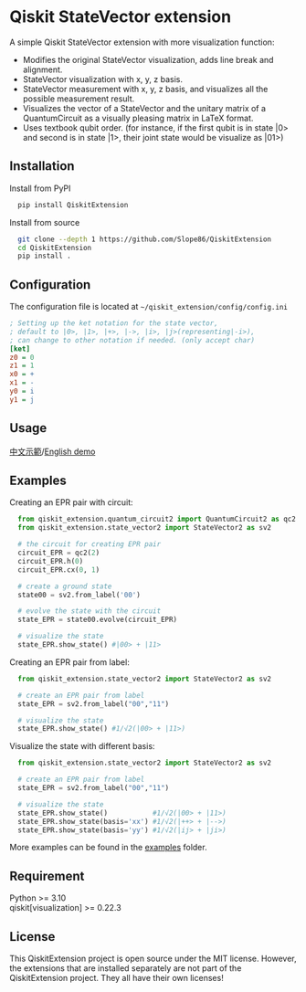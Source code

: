 
# Qiskit StateVector extension

A simple Qiskit StateVector extension with more visualization function:

* Modifies the original StateVector visualization, adds line break and alignment.
* StateVector visualization with x, y, z basis.
* StateVector measurement with x, y, z basis, and visualizes all the possible measurement result.
* Visualizes the vector of a StateVector and the unitary matrix of a QuantumCircuit as a visually pleasing matrix in LaTeX format.
* Uses textbook qubit order. (for instance, if the first qubit is in state |0> and second is in state |1>, their joint state would be visualize as |01>)

## Installation

Install from PyPI

```bash
  pip install QiskitExtension
```

Install from source

```bash
  git clone --depth 1 https://github.com/Slope86/QiskitExtension
  cd QiskitExtension
  pip install .
```

## Configuration

The configuration file is located at `~/qiskit_extension/config/config.ini`

```ini
; Setting up the ket notation for the state vector,
; default to |0>, |1>, |+>, |->, |i>, |j>(representing|-i>),
; can change to other notation if needed. (only accept char)
[ket]
z0 = 0
z1 = 1
x0 = +
x1 = -
y0 = i
y1 = j
```

## Usage

[中文示範](https://github.com/Slope86/QiskitExtension/blob/master/examples/0.%20%E5%9F%BA%E6%9C%AC%E6%93%8D%E4%BD%9C.ipynb)/[English demo](https://github.com/Slope86/QiskitExtension/blob/master/examples/eng%20(beta)/0.%20Basic%20operation.ipynb)

## Examples

Creating an EPR pair with circuit:
```python
  from qiskit_extension.quantum_circuit2 import QuantumCircuit2 as qc2
  from qiskit_extension.state_vector2 import StateVector2 as sv2

  # the circuit for creating EPR pair
  circuit_EPR = qc2(2)
  circuit_EPR.h(0)
  circuit_EPR.cx(0, 1)

  # create a ground state
  state00 = sv2.from_label('00')

  # evolve the state with the circuit
  state_EPR = state00.evolve(circuit_EPR)

  # visualize the state
  state_EPR.show_state() #|00> + |11>
```

Creating an EPR pair from label:
  
```python
  from qiskit_extension.state_vector2 import StateVector2 as sv2

  # create an EPR pair from label
  state_EPR = sv2.from_label("00","11")

  # visualize the state
  state_EPR.show_state() #1/√2(|00> + |11>)
```

Visualize the state with different basis:

```python
  from qiskit_extension.state_vector2 import StateVector2 as sv2

  # create an EPR pair from label
  state_EPR = sv2.from_label("00","11")

  # visualize the state
  state_EPR.show_state()           #1/√2(|00> + |11>)
  state_EPR.show_state(basis='xx') #1/√2(|++> + |-->)
  state_EPR.show_state(basis='yy') #1/√2(|ij> + |ji>)
```

More examples can be found in the [examples](https://github.com/Slope86/QiskitExtension/tree/master/examples) folder.

## Requirement

Python >= 3.10\
qiskit[visualization] >= 0.22.3

## License

This QiskitExtension project is open source under the MIT license.
However, the extensions that are installed separately are not part of the QiskitExtension project.
They all have their own licenses!
